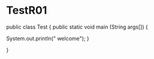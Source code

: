 # TestR01

public class Test
{
public static void main (String args[])
{


System.out.println(" welcome");
}

}
